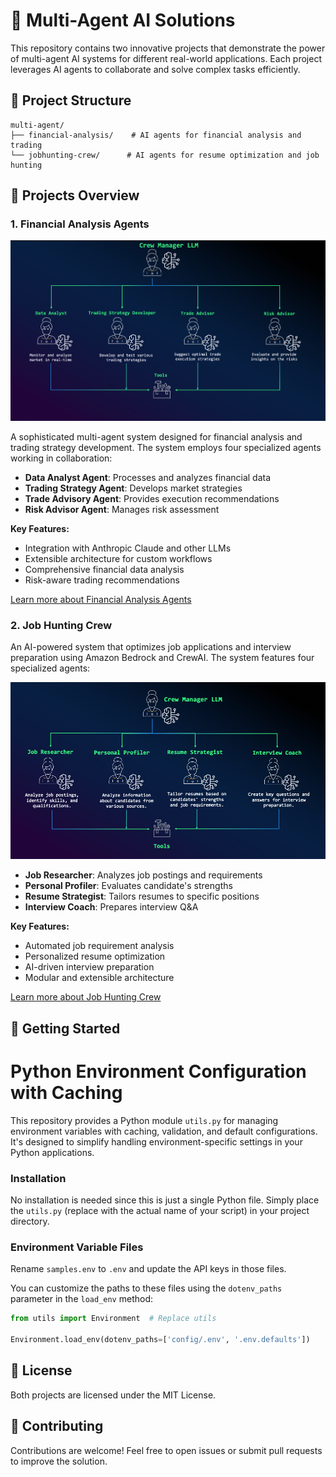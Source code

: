 # 🤖 Multi-Agent AI Solutions

This repository contains two innovative projects that demonstrate the power of multi-agent AI systems for different real-world applications. Each project leverages AI agents to collaborate and solve complex tasks efficiently.

## 📂 Project Structure

```
multi-agent/
├── financial-analysis/    # AI agents for financial analysis and trading
└── jobhunting-crew/      # AI agents for resume optimization and job hunting
```

## 🚀 Projects Overview

### 1. Financial Analysis Agents

<p align="center">
  <img src="financial-analysis/images/01-crewai-overview.png" alt="AI Financial Crew Breakdown" width="600">
</p>

A sophisticated multi-agent system designed for financial analysis and trading strategy development. The system employs four specialized agents working in collaboration:

* **Data Analyst Agent**: Processes and analyzes financial data
* **Trading Strategy Agent**: Develops market strategies
* **Trade Advisory Agent**: Provides execution recommendations
* **Risk Advisor Agent**: Manages risk assessment

**Key Features:**
* Integration with Anthropic Claude and other LLMs
* Extensible architecture for custom workflows
* Comprehensive financial data analysis
* Risk-aware trading recommendations

[Learn more about Financial Analysis Agents](./financial-analysis/README.md)

### 2. Job Hunting Crew

An AI-powered system that optimizes job applications and interview preparation using Amazon Bedrock and CrewAI. The system features four specialized agents:

<p align="center">
  <img src="jobhunting-crew/images/02_aicrew-4agents.png" alt="AI Crew Intereview Prep Breakdown" width="600">
</p>

* **Job Researcher**: Analyzes job postings and requirements
* **Personal Profiler**: Evaluates candidate's strengths
* **Resume Strategist**: Tailors resumes to specific positions
* **Interview Coach**: Prepares interview Q&A

**Key Features:**
* Automated job requirement analysis
* Personalized resume optimization
* AI-driven interview preparation
* Modular and extensible architecture

[Learn more about Job Hunting Crew](./jobhunting-crew/README.md)


## 🚀 Getting Started


# Python Environment Configuration with Caching

This repository provides a Python module `utils.py` for managing environment variables with caching, validation, and default configurations. It's designed to simplify handling environment-specific settings in your Python applications.

### Installation

No installation is needed since this is just a single Python file.  Simply place the `utils.py` (replace with the actual name of your script) in your project directory.


### Environment Variable Files

Rename `samples.env` to `.env` and update the API keys in those files.

You can customize the paths to these files using the `dotenv_paths` parameter in the `load_env` method:

```python
from utils import Environment  # Replace utils

Environment.load_env(dotenv_paths=['config/.env', '.env.defaults'])
```


## 📜 License

Both projects are licensed under the MIT License.

## 🤗 Contributing

Contributions are welcome! Feel free to open issues or submit pull requests to improve the solution.